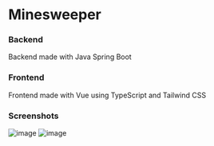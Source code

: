 # Minesweeper
 
### Backend

Backend made with Java Spring Boot


### Frontend

Frontend made with Vue using TypeScript and Tailwind CSS

### Screenshots

![image](https://github.com/TylerSyme/Minesweeper/assets/26509184/168008c1-8468-40fd-b9ff-56fc278bbcee)
![image](https://github.com/TylerSyme/Minesweeper/assets/26509184/d2aac02e-460f-4c78-acbd-e307b37d38e0)

